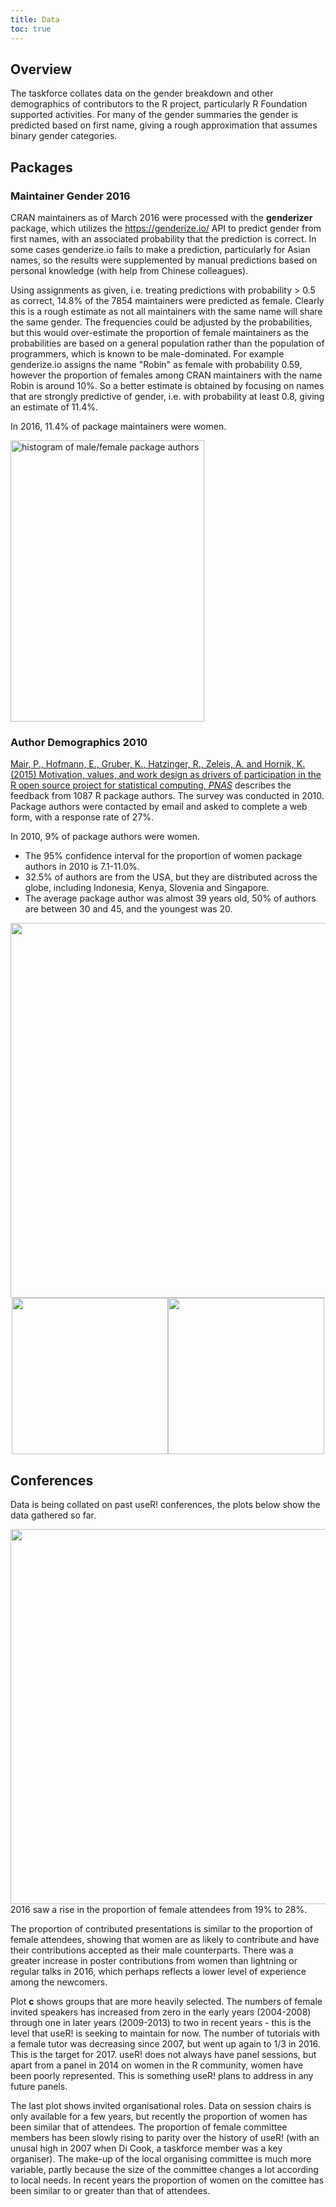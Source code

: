 ```yaml
---
title: Data
toc: true
---
```


## Overview

The taskforce collates data on the gender breakdown and other demographics of
contributors to the R project, particularly R Foundation supported activities. 
For many of the gender summaries the gender is predicted based on first name,
giving a rough approximation that assumes binary gender categories.

## Packages

### Maintainer Gender 2016

CRAN maintainers as of March 2016 were processed with the **genderizer** 
package, which utilizes the https://genderize.io/ API to predict gender from 
first names, with an associated probability that the prediction is correct. In 
some cases genderize.io fails to make a prediction, particularly
for Asian names, so the results were supplemented by manual predictions based on
personal knowledge (with help from Chinese colleagues).

Using assignments as given, i.e. treating predictions with probability > 0.5
as correct, 14.8% of the 7854 maintainers were predicted as female. Clearly this
is a rough estimate as not all maintainers with the same name will share the 
same gender. The frequencies could be adjusted by the probabilities, but this 
would over-estimate the proportion of female maintainers as the probabilities 
are based on a general population rather than the population of programmers, 
which is known to be male-dominated. For example genderize.io assigns the name 
"Robin" as female with probability 0.59, however the proportion of females among
CRAN maintainers with the name Robin is around 10%. So a better estimate is 
obtained by focusing on names that are strongly predictive of gender, i.e. with
probability at least 0.8, giving an estimate of 11.4%.

<div class="commentbox">
In 2016, 11.4% of package maintainers were women. </div>

<img src="../images/genderizer_authors.svg" 
    alt="histogram of male/female package authors"
    height = "450px"
    width = "310px"/>

### Author Demographics 2010

[Mair, P., Hofmann, E., Gruber, K., Hatzinger, R., Zeleis, A. and Hornik, K. (2015) Motivation, values, and work design as drivers of participation in the R open source project for statistical computing, <em>PNAS</em>](http://www.pnas.org/content/112/48/14788.abstract) describes the feedback from 1087 R package authors. The survey was conducted in 2010. Package authors were contacted by email and asked to complete a web form, with a response rate of 27%.

<div class="commentbox">
In 2010, 9% of package authors were women. </div>
      
- The 95% confidence interval for the proportion of women package authors in 2010 is 7.1-11.0%.
- 32.5% of authors are from the USA, but they are distributed across the globe, including Indonesia, Kenya, Slovenia and Singapore.
- The average package author was almost 39 years old, 50% of authors are between 30 and 45, and the youngest was 20.

<img style = "width:600px" src="../images/map-authors.png">

<!-- probably flexbox better but okay for now -->
<div style="display: flex; justify-content: center">
<div><img style="height:250px" src="../images/gender-authors.svg"></div>
<div><img style="height:250px" src="../images/age-authors.png"></div>
</div>

## Conferences

Data is being collated on past useR! conferences, the plots below show the 
data gathered so far.

<img style="display: block; margin: 0 auto;" src="../images/user.svg" width="600">

<div class="commentbox">
2016 saw a rise in the proportion of female attendees from 19% to 28%. </div>

The proportion of contributed presentations is similar to the proportion of female
attendees, showing that women are as likely to contribute and have their 
contributions accepted as their male counterparts. There was a greater increase 
in poster contributions from women than lightning or regular talks in 2016, 
which perhaps reflects a lower level of experience among the newcomers.

Plot **c** shows groups that are more heavily selected. The numbers of female 
invited speakers has increased from zero in the early years (2004-2008) through
one in later years (2009-2013) to two in recent years - this is the level that
useR! is seeking to maintain for now. The number of tutorials with a female tutor was
decreasing since 2007, but went up again to 1/3 in 2016. This is the target for 
2017. useR! does not always have panel sessions, but apart from a panel in 2014
on women in the R community, women have been poorly represented. This is 
something useR! plans to address in any future panels.

The last plot shows invited organisational roles. Data on session chairs is 
only available for a few years, but recently the proportion of women has been 
similar that of attendees. The proportion of female committee members has been 
slowly rising to parity over the history of useR! (with an unusal high in 2007 
when Di Cook, a taskforce member was a key organiser). The make-up of the local
organising committee is much more variable, partly because the size of the 
committee changes a lot according to local needs. In recent years the proportion
of women on the comittee has been similar to or greater than that of attendees.
      